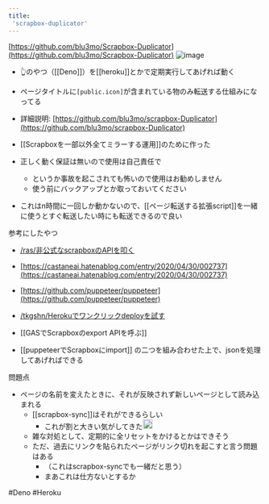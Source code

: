 ```yaml
---
title:
 'scrapbox-duplicator'
---
```


[https://github.com/blu3mo/Scrapbox-Duplicator](https://github.com/blu3mo/Scrapbox-Duplicator)
![image](https://www.herokucdn.com/deploy/button.svg)
- 👆のやつ（[[Deno]]）を[[heroku]]とかで定期実行してあげれば動く
- ページタイトルに`[public.icon]`が含まれている物のみ転送する仕組みになってる
- 詳細説明: [https://github.com/blu3mo/scrapbox-Duplicator](https://github.com/blu3mo/scrapbox-Duplicator)

- [[Scrapboxを一部以外全てミラーする運用]]のために作った

- 正しく動く保証は無いので使用は自己責任で
    - というか事故を起こされても怖いので使用はお勧めしません
    - 使う前にバックアップとか取っておいてください

- これはn時間に一回しか動かないので、[[ページ転送する拡張script]]を一緒に使うとすぐ転送したい時にも転送できるので良い

参考にしたやつ
- [/ras/非公式なscrapboxのAPIを叩く](https://scrapbox.io/ras/非公式なscrapboxのAPIを叩く)
- [https://castaneai.hatenablog.com/entry/2020/04/30/002737](https://castaneai.hatenablog.com/entry/2020/04/30/002737)
- [https://github.com/puppeteer/puppeteer](https://github.com/puppeteer/puppeteer)
- [/tkgshn/Herokuでワンクリックdeployを試す](https://scrapbox.io/tkgshn/Herokuでワンクリックdeployを試す)

- [[GASでScrapboxのexport APIを呼ぶ]]
- [[puppeteerでScrapboxにimport]]
の二つを組み合わせた上で、jsonを処理してあげればできる

問題点
- ページの名前を変えたときに、それが反映されず新しいページとして読み込まれる
    - [[scrapbox-sync]]はそれができるらしい
        - これが割と大きい気がしてきた<img src='https://scrapbox.io/api/pages/blu3mo-public/tkgshn/icon' alt='tkgshn.icon' height="19.5"/>
    - 雑な対処として、定期的に全リセットをかけるとかはできそう
    - ただ、過去にリンクを貼られたページがリンク切れを起こすと言う問題はある
        - （これはscrapbox-syncでも一緒だと思う）
        - まあこれは仕方ないとするか

#Deno #Heroku
